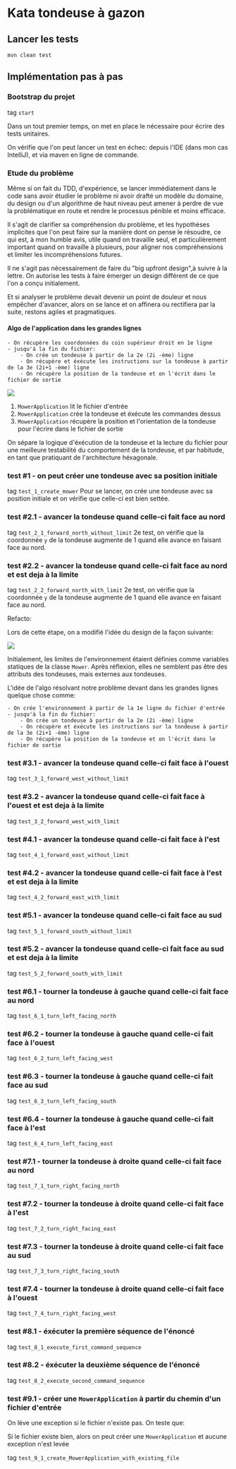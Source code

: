 # Kata tondeuse à gazon

## Lancer les tests

`mvn clean test`

## Implémentation pas à pas

### Bootstrap du projet

tag `start`

Dans un tout premier temps, on met en place le nécessaire pour écrire des tests unitaires.

On vérifie que l'on peut lancer un test en échec: depuis l'IDE (dans mon cas IntelliJ), et via maven en ligne de commande.

### Etude du problème

Même si on fait du TDD, d'expérience, se lancer immédiatement dans le code sans avoir étudier le problème ni avoir drafté 
un modèle du domaine, du design ou d'un algorithme de haut niveau peut amener à perdre de vue la problématique en route 
et rendre le processus pénible et moins efficace.

Il s'agit de clarifier sa compréhension du problème, et les hypothèses implicites que l'on peut faire sur la manière 
dont on pense le résoudre, ce qui est, à mon humble avis, utile quand on travaille seul, 
et particulièrement important quand on travaille à plusieurs, pour aligner nos compréhensions et limiter les incompréhensions futures.

Il ne s'agit pas nécessairement de faire du "big upfront design",à suivre à la lettre. 
On autorise les tests à faire émerger un design différent de ce que l'on a conçu initialement.

Et si analyser le problème devait devenir un point de douleur et nous empêcher d'avancer, alors on se lance et on 
affinera ou rectifiera par la suite, restons agiles et pragmatiques.

#### Algo de l'application dans les grandes lignes

```
- On récupère les coordonnées du coin supérieur droit en 1e ligne
- jusqu'à la fin du fichier:
    - On crée un tondeuse à partir de la 2e (2i -ème) ligne
    - On récupère et éxécute les instructions sur la tondeuse à partir de la 3e (2i+1 -ème) ligne
    - On récupère la position de la tondeuse et on l'écrit dans le fichier de sortie
```

![](docs/1.0-design-initial.png)

1. `MowerApplication` lit le fichier d'entrée
2. `MowerApplication` crée la tondeuse et éxécute les commandes dessus
3. `MowerApplication` récupère la position et l'orientation de la tondeuse pour l'écrire dans le fichier de sortie

On sépare la logique d'éxécution de la tondeuse et la lecture du fichier pour une meilleure testabilité du comportement 
de la tondeuse, et par habitude, en tant que pratiquant de l'architecture héxagonale.

### test #1 - on peut créer une tondeuse avec sa position initiale

tag `test_1_create_mower`
Pour se lancer, on crée une tondeuse avec sa position initiale et on vérifie que celle-ci est bien settée.

### test #2.1 - avancer la tondeuse quand celle-ci fait face au nord

tag `test_2_1_forward_north_without_limit`
2e test, on vérifie que la coordonnée `y` de la tondeuse augmente de 1 quand elle avance en faisant face au nord.

### test #2.2 - avancer la tondeuse quand celle-ci fait face au nord et est deja à la limite

tag `test_2_2_forward_north_with_limit`
2e test, on vérifie que la coordonnée `y` de la tondeuse augmente de 1 quand elle avance en faisant face au nord.

Refacto:

Lors de cette étape, on a modifié l'idée du design de la façon suivante:

![](docs/2.0-intro-environment.png)

Initialement, les limites de l'environnement étaient définies comme variables statiques de la classe `Mower`.
Après réflexion, elles ne semblent pas être des attributs des tondeuses, mais externes aux tondeuses.

L'idée de l'algo résolvant notre problème devant dans les grandes lignes quelque chose comme:

```
- On crée l'environnement à partir de la 1e ligne du fichier d'entrée
- jusqu'à la fin du fichier:
    - On crée un tondeuse à partir de la 2e (2i -ème) ligne
    - On récupère et éxécute les instructions sur la tondeuse à partir de la 3e (2i+1 -ème) ligne
    - On récupère la position de la tondeuse et on l'écrit dans le fichier de sortie
```

### test #3.1 - avancer la tondeuse quand celle-ci fait face à l'ouest

tag `test_3_1_forward_west_without_limit`

### test #3.2 - avancer la tondeuse quand celle-ci fait face à l'ouest et est deja à la limite

tag `test_3_2_forward_west_with_limit`

### test #4.1 - avancer la tondeuse quand celle-ci fait face à l'est 

tag `test_4_1_forward_east_without_limit`

### test #4.2 - avancer la tondeuse quand celle-ci fait face à l'est et est deja à la limite

tag `test_4_2_forward_east_with_limit`

### test #5.1 - avancer la tondeuse quand celle-ci fait face au sud

tag `test_5_1_forward_south_without_limit`

### test #5.2 - avancer la tondeuse quand celle-ci fait face au sud et est deja à la limite

tag `test_5_2_forward_south_with_limit`

### test #6.1 - tourner la tondeuse à gauche quand celle-ci fait face au nord

tag `test_6_1_turn_left_facing_north`

### test #6.2 - tourner la tondeuse à gauche quand celle-ci fait face à l'ouest

tag `test_6_2_turn_left_facing_west`

### test #6.3 - tourner la tondeuse à gauche quand celle-ci fait face au sud

tag `test_6_3_turn_left_facing_south`

### test #6.4 - tourner la tondeuse à gauche quand celle-ci fait face à l'est

tag `test_6_4_turn_left_facing_east`

### test #7.1 - tourner la tondeuse à droite quand celle-ci fait face au nord

tag `test_7_1_turn_right_facing_north`

### test #7.2 - tourner la tondeuse à droite quand celle-ci fait face à l'est

tag `test_7_2_turn_right_facing_east`

### test #7.3 - tourner la tondeuse à droite quand celle-ci fait face au sud

tag `test_7_3_turn_right_facing_south`

### test #7.4 - tourner la tondeuse à droite quand celle-ci fait face à l'ouest

tag `test_7_4_turn_right_facing_west`

### test #8.1 - éxécuter la première séquence de l'énoncé 

tag `test_8_1_execute_first_command_sequence`

### test #8.2 - éxécuter la deuxième séquence de l'énoncé 

tag `test_8_2_execute_second_command_sequence`

### test #9.1 - créer une `MowerApplication` à partir du chemin d'un fichier d'entrée

On lève une exception si le fichier n'existe pas.
On teste que:

Si le fichier existe bien, alors on peut créer une `MowerApplication` et aucune exception n'est levée

tag `test_9_1_create_MowerApplication_with_existing_file`